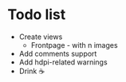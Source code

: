# Todo list
* Create views
   * Frontpage - with n images
* Add comments support
* Add hdpi-related warnings
* Drink :coffee:
